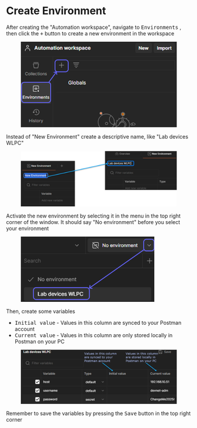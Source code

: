 # Create Environment

After creating the "Automation workspace", navigate to <kbd>Environments</kbd> , then click the <kbd>+</kbd> button to create a new environment in the workspace

<figure><img src="../../.gitbook/assets/image (12) (1) (1) (1).png" alt=""><figcaption></figcaption></figure>

Instead of "New Environment" create a descriptive name, like "Lab devices WLPC"

<figure><img src="../../.gitbook/assets/image (13) (1) (1).png" alt=""><figcaption></figcaption></figure>

Activate the new environment by selecting it in the menu in the top right corner of the window. It should say "No environment" before you select your environment

<figure><img src="../../.gitbook/assets/image (15) (1) (1).png" alt="" width="363"><figcaption></figcaption></figure>

Then, create some variables

* <kbd>Initial value</kbd> - Values in this column are synced to your Postman account
* <kbd>Current value</kbd> - Values in this column are only stored locally in Postman on your PC

<figure><img src="../../.gitbook/assets/image (16) (1) (1).png" alt=""><figcaption></figcaption></figure>

Remember to save the variables by pressing the <kbd>Save</kbd> button in the top right corner
